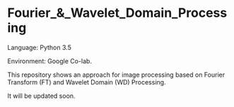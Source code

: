# Fourier_&_Wavelet_Domain_Processing

Language: Python 3.5

Environment: Google Co-lab.

This repository shows an approach for image processing based on Fourier Transform (FT) and Wavelet Domain (WD) Processing. 

It will be updated soon.
